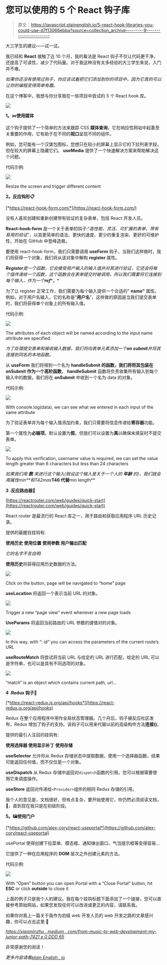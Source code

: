 # 您可以使用的 5 个 React 钩子库

> 原文：<https://javascript.plainenglish.io/5-react-hook-libraries-you-could-use-d7f13066ebba?source=collection_archive---------9----------------------->

大三学生的建议——试一试。

我已经和 **React** 接触了近 10 个月，我的看法是 React 钩子不仅让代码更干净，还提高了可读性，减少了代码量。对于我这种没有太多经验的大三学生来说，入门并不难。

*如果你还没有使用过钩子，你应该试着把它们添加到你的项目中，因为它真的可以让你的编程变得简单有趣。*

在这个博客中，我想与你分享我在一些项目中尝试的 5 个 React hook 库。

![](img/8d6a443c8342e7467c159cb7689d795b.png)

**1。✂️使用媒体**

这个钩子提供了一个简单的方法来跟踪 CSS **媒体查询**，它在响应性网站中起着至关重要的作用，它有助于在不同的**视口**呈现不同的组件。

例如，您可能有一个汉堡包图标，您想只在较小的屏幕上显示它的下拉列表字段，但在较大的屏幕上隐藏它们。 **useMedia** 提供了一个快速解决方案来帮助解决这个问题。

代码示例:

![](img/8ae751f8540daa7e12879b7bd118a843.png)

Resize the screen and trigger different content

**2。反应钩形📋**

[*https://react-hook-form.com/*](https://react-hook-form.com/)

没有人喜欢创建和重新创建带有验证的复杂表单，包括 React 开发人员。

**React-hook-form** 是一个关于表单的钩子:“*高性能、灵活、可扩展的表单，带有易用的验证*”，以其更简单的语法、更快的速度、更少的重复渲染、更好的可维护性，开始在 GitHub 中登峰造极。

要使用 react-hook-form，我们只需要调用 **useForm** 钩子，当我们这样做时，我们将获得一个对象，我们将从该对象中解构 **register** 属性。

***Register****是一个函数，它会接受用户输入的输入值并对其进行验证，它还会将每个值传递给一个函数，这个函数会在表单提交时被调用，所以我们需要将它连接到每个输入，作为一个****ref****。*

为了让 register 正常工作，我们需要为每个输入提供一个合适的" **name"** 属性。例如，对于用户名输入，它的名称是“**用户名**”，这样做的原因是当我们提交表单时，我们将获得单个对象上的所有输入值。

代码示例:

![](img/5ad6bc632ad8a6e0829db4b8ae86ef5e.png)

The attributes of each object will be named according to the input name attribute we specified.

*为了处理提交表单和接收输入数据，我们将向表单元素添加一个****on submit****并将其连接到同名的本地函数。*

从 **useForm** 我们将得到一个名为 **handleSubmit 的函数，**我们将将其包装在 **onSubmit** 作为一个**高阶函数**， **handleSubmit** 函数将负责收集所有输入到每个输入中的数据，我们将在 **onSubmit** 中收到一个名为 data 的对象。

代码示例:

![](img/f4a04e8afaa2813581c03330e9374388.png)

With console.log(data), we can see what we entered in each input of the same attribute

为了验证表单并为每个输入值添加约束，我们只需要将信息传递给**寄存器**功能。

第一个属性为**必输项**。默认设置为**假**，但我们可以设置为**真**以确保未填妥时不提交表单。

![](img/ce0d7c569165141aa3aa944998bfc9ac.png)

To apply this verification, username value is required, we can set the value length greater than 6 characters but less than 24 characters

*如果我们用* ***数*** *来进行这个输入(假设这个输入是关于一个人的* ***年龄*** *的)，我们就会用属性****min**和*T42*max***T46 代替**min length**

**3 .反应路由器📍**

[https://reactrouter.com/web/guides/quick-start](https://reactrouter.com/web/guides/quick-start)

React router 是最流行的 React 库之一，用于路由和获取应用程序 URL 历史记录。

提供的最醒目挂钩有:

**使用历史
使用位置
使用参数
用户输出匹配**

*它的名字不言自明:*

**使用历史**将获得应用历史数据的方法。

![](img/97d2e1c8d54892937f2801441a7eded2.png)

Click on the button, page will be navigated to “home” page

**useLocation** 将返回一个表示当前 URL 的对象。

![](img/69fe704c55552af99dca25af7f5eb124.png)

Trigger a new “page view” event whenever a new page loads

**UseParams** 将返回当前路由的 URL 参数的键值对的对象。

![](img/228b478ab067ffd3fd37cc193ef646ae.png)

In this way, with “: id” you can access the parameters of the current route’s URL

**useRouteMatch** 将尝试将当前 URL 与给定的 URL 进行匹配，给定的 URL 可以是字符串，也可以是具有不同选项的对象。

![](img/f272827e9154b2476474f4dc5901f1c0.png)

“match” is an object which contains current path, url…

**4 .Redux 钩子🛒**

[*https://react-redux.js.org/api/hooks*](https://react-redux.js.org/api/hooks)

Redux 在整个应用程序中用作全局状态管理器。几个月后，钩子被反应社区发布，Redux 增加了钩子的支持。该钩子可以用来代替以前的高级构件方法**连接()**。

提供的最引人注目的挂钩有:

**使用选择器
使用显示补丁
使用存储**

**useSelector** 允许你从 Redux 存储状态中提取数据，使用一个选择器函数，结果可能返回任何值，而不仅仅是一个对象。

**useDispatch** 从 Redux 存储中返回对`dispatch`函数的引用。您可以根据需要使用它来调度操作。

**useStore** 返回对传递给`<Provider>`组件的相同 Redux 存储的引用。

我个人的意见是，文档很好，但有点复杂，要开始使用它，你仍然必须阅读文档，🧩，直到现在我只是在初级阶段。

**5。🖼使用门户**

[*https://github.com/alex-cory/react-useportal*](https://github.com/alex-cory/react-useportal)

usePortal 使得创建下拉菜单、模态框、通知弹出窗口、气泡提示框等变得容易…

它提供了一种在应用程序的 **DOM** 层次之外创建元素的方法。

代码示例:

![](img/2e22cfbfa2b8052a0154dad777dfd0c6.png)

With “Open” button you can open Portal with a “Close Portal” button, hit **ESC** or click **outside** to close it

上面的例子只是我个人的建议。我在每个挂钩标题下面添加了一个链接，您可以直接参考原始网站，如果您发现任何可以改进或更正的内容，请联系我。

如果你对我上一篇关于我作为初级 web 开发人员的 web 开发之路的文章感兴趣，你可以点击这里:🎈

[*https://xiaominzhu . medium . com/from-music-to-web-development-my-junior-path-7421 e 0 DDD 65*](https://xiaominzhu.medium.com/from-music-to-web-development-my-junior-path-7421e0ddd65)

非常感谢您的阅读！

*更多内容请看*[*plain English . io*](http://plainenglish.io/)